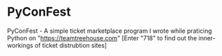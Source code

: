 # PyConFest
PyConFest - A simple ticket marketplace program I wrote while praticing Python on "https://teamtreehouse.com" [Enter "718" to find out the inner-workings of ticket distrubtion sites]
